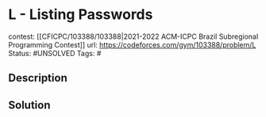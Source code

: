# L - Listing Passwords

contest: [[CFICPC/103388/103388|2021-2022 ACM-ICPC Brazil Subregional Programming Contest]]
url: https://codeforces.com/gym/103388/problem/L
Status: #UNSOLVED
Tags: #

## Description

## Solution

